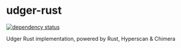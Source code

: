 # udger-rust

[![dependency status](https://deps.rs/repo/github/jackliar/udger-rust/status.svg)](https://deps.rs/repo/github/jackliar/udger-rust)

Udger Rust implementation, powered by Rust, Hyperscan &amp; Chimera
